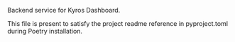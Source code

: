 Backend service for Kyros Dashboard.

This file is present to satisfy the project readme reference in pyproject.toml during Poetry installation.
